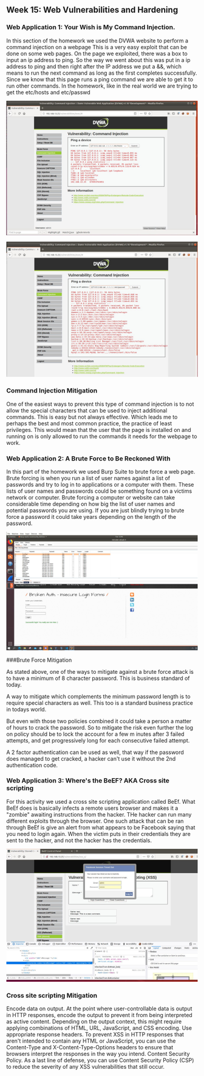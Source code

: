 ## Week 15: Web Vulnerabilities and Hardening


### Web Application 1: Your Wish is My Command Injection.

In this section of the homework we used the DVWA website to perform a command injection on a webpage This is a very easy exploit that can be done on some web pages. On the page we exploited, there was a box to input an ip address to ping. 
So the way we went about this was put in a ip address to ping and then right after the IP address we put a &&, which means to run the next command as long as the first completes successfully. Since we know that this page runs a ping command we are able to get it to run other commands. In the homework, like in the real world we are trying to get the etc/hosts and etc/passwd 

![command_injection1](https://github.com/shansen18/BootCamp/blob/dc469714ffbdfe6da5332b529c610d221305d869/Week15/Images/Command_Injection_hosts.JPG)

![command_injection2](https://github.com/shansen18/BootCamp/blob/dc469714ffbdfe6da5332b529c610d221305d869/Week15/Images/Command_Injection_passwd.JPG)



### Command Injection Mitigation

One of the easiest ways to prevent this type of command injection is to not allow the special characters that can be used to inject additional commands. This is easy but not always effective. Which leads me to perhaps the best and most common practice, the practice of least privileges. This would mean that the user that the page is installed on and running on is only allowed to run the commands it needs for the webpage to work. 


### Web Application 2: A Brute Force to Be Reckoned With

In this part of the homework we used Burp Suite to brute force a web page. Brute forcing is when you run a list of user names against a list of passwords and try to log in to applications or a computer with them. These lists of user names and passwords could be something found on a victims network or computer. Brute forcing a computer or website can take considerable time depending on how big the list of user names and potential passwords you are using. If you are just blindly trying to brute force a password it could take years depending on the length of the password. 

![brutefoce](https://github.com/shansen18/BootCamp/blob/dc469714ffbdfe6da5332b529c610d221305d869/Week15/Images/burpsuite_bruteforce_resultr.JPG)



###Brute Force Mitigation 

As stated above, one of the ways to mitigate against a brute force attack is to have a minimum of 8 character password. This is business standard of today. 

A way to mitigate which complements the minimum password length is to require special characters as well. This too is a standard business practice in todays world. 

But even with those two policies combined it could take a person a matter of hours to crack the password. So to mitigate the risk even further the log on policy should be to lock the account for a few m inutes after 3 failed attempts, and get progressively long for each consecutive failed attempt. 

A 2 factor authentication can be used as well, that way if the password does managed to get cracked, a hacker can't use it without the 2nd authentication code. 


### Web Application 3: Where's the BeEF? AKA Cross site scripting

For this activity we used a cross site scripting application called BeEf. What BeEf does is basically infects a remote users browser and makes it a "zombie" awaiting instructions from the hacker. THe hacker can run many different exploits through the browser. One such attack that can be ran through BeEf is give an alert from what appears to be Facebook saying that you need to login again. When the victim puts in their credentials they are sent to the hacker, and not the hacker has the credentials. 

![BeEF1](https://github.com/shansen18/BootCamp/blob/dc469714ffbdfe6da5332b529c610d221305d869/Week15/Images/Beefhook_Pettytheft.JPG)

 
### Cross site scripting Mitigation

Encode data on output.
 At the point where user-controllable data is output in HTTP responses, encode the output to prevent it from being interpreted as active content. Depending on the output context, this might require applying combinations of HTML, URL, JavaScript, and CSS encoding.
Use appropriate response headers.
 To prevent XSS in HTTP responses that aren't intended to contain any HTML or JavaScript, you can use the Content-Type and X-Content-Type-Options headers to ensure that browsers interpret the responses in the way you intend.
Content Security Policy.
 As a last line of defense, you can use Content Security Policy (CSP) to reduce the severity of any XSS vulnerabilities that still occur.